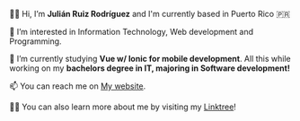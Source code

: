 👋🏻 Hi, I’m **Julián Ruiz Rodríguez** and I'm currently based in Puerto Rico 🇵🇷

👀 I’m interested in Information Technology, Web development and Programming.

🌱 I’m currently studying **Vue w/ Ionic for mobile development**. All this while working on my **bachelors degree in IT, majoring in Software development!**

📫 You can reach me on [My website](https://www.julianrr.com).

✌🏻 You can also learn more about me by visiting my [Linktree](https://linktr.ee/Julianrr)!

<!---
julianyo/julianyo is a ✨ special ✨ repository because its `README.md` (this file) appears on your GitHub profile.
You can click the Preview link to take a look at your changes.
--->
